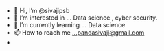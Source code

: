 - 👋 Hi, I’m @sivajipsb
- 👀 I’m interested in ... Data science , cyber security.
- 🌱 I’m currently learning ... Data science
- 📫 How to reach me ...pandasivaji@gmail.com
- 

<!---
sivajipsb/sivajipsb is a ✨ special ✨ repository because its `README.md` (this file) appears on your GitHub profile.
You can click the Preview link to take a look at your changes.
--->
